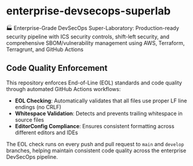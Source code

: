 # enterprise-devsecops-superlab
🏭 Enterprise-Grade DevSecOps Super-Laboratory: Production-ready security pipeline with ICS security controls, shift-left security, and comprehensive SBOM/vulnerability management using AWS, Terraform, Terragrunt, and GitHub Actions

## Code Quality Enforcement

This repository enforces End-of-Line (EOL) standards and code quality through automated GitHub Actions workflows:

- **EOL Checking**: Automatically validates that all files use proper LF line endings (no CRLF)
- **Whitespace Validation**: Detects and prevents trailing whitespace in source files
- **EditorConfig Compliance**: Ensures consistent formatting across different editors and IDEs

The EOL check runs on every push and pull request to `main` and `develop` branches, helping maintain consistent code quality across the enterprise DevSecOps pipeline.
